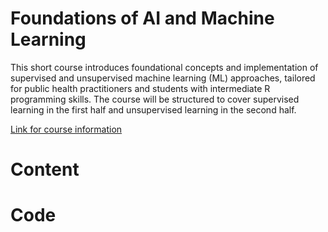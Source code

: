 # Foundations of AI and Machine Learning

This short course introduces foundational concepts and implementation of supervised and unsupervised machine learning (ML) approaches, tailored for public health practitioners and students with intermediate R programming skills. The course will be structured to cover supervised learning in the first half and unsupervised learning in the second half.

[Link for course information](https://ai4ph-hrtp.ca/short-courses/)

# Content

# Code